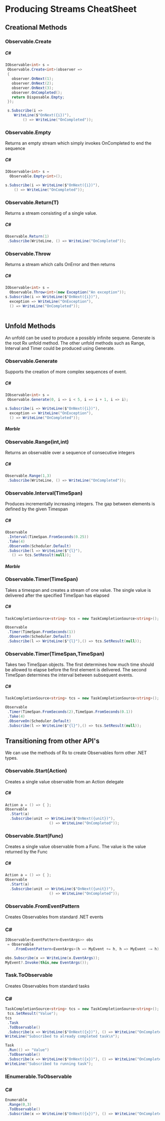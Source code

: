 ﻿# Producing Streams CheatSheet

## Creational Methods

### Observable.Create
##### C#
```csharp
IObservable<int> s =
 Observable.Create<int>(observer =>
 {
   observer.OnNext(1);
   observer.OnNext(2);
   observer.OnNext(3);
   observer.OnCompleted();
   return Disposable.Empty;
 });

 s.Subscribe(i => 
	WriteLine($"OnNext({i})"), 
		() => WriteLine("OnCompleted"));
```

### Observable.Empty
Returns an empty stream which simply invokes OnCompleted to end the sequence
##### C#

```csharp
IObservable<int> s =
  Observable.Empty<int>();

s.Subscribe(i => WriteLine($"OnNext({i})"),
	() => WriteLine("OnCompleted"));
```
### Observable.Return(T)
Returns a stream consisting of a single value. 
##### C#
```csharp
Observable.Return(1)
 .Subscribe(WriteLine, () => WriteLine("OnCompleted"));
```

### Observable.Throw
Returns a stream which calls OnError and then returns
##### C#
```csharp
IObservable<int> s =
  Observable.Throw<int>(new Exception("An exception"));
s.Subscribe(i => WriteLine($"OnNext({i})"),
  exception => WriteLine("OnException"),
  () => WriteLine("OnCompleted"));
      
```
## Unfold Methods
An unfold can be used to produce a possibly infinite sequene. Generate is the root Rx unfold method. The other unfold methods such as Range, Interval and Timer could be produced using Generate. 
### Observable.Generate
Supports the creation of more complex sequences of event. 
##### C#
```csharp
IObservable<int> s =
 Observable.Generate(0, i => i < 5, i => i + 1, i => i);

s.Subscribe(i => WriteLine($"OnNext({i})"),
  exception => WriteLine("OnException"),
  () => WriteLine("OnCompleted"));
```
##### Marble


### Observable.Range(int,int)
Returns an observable over a sequence of consecutive integers
##### C#
```csharp
Observable.Range(1,3)
 .Subscribe(WriteLine, () => WriteLine("OnCompleted"));
```

### Observable.Interval(TimeSpan)
Produces incrementally increasing integers. The gap between elements is defined by the given Timespan

##### C#
```csharp
Observable
 .Interval(TimeSpan.FromSeconds(0.25))
 .Take(4)
 .ObserveOn(Scheduler.Default)
 .Subscribe(l => WriteLine($"{l}"),
   () => tcs.SetResult(null));
```

##### Marble


### Observable.Timer(TimeSpan)
Takes a timespan and creates a stream of one value. The single value is delivered after the specified TimeSpan has elapsed

##### C#
```csharp
TaskCompletionSource<string> tcs = new TaskCompletionSource<string>();

Observable
 .Timer(TimeSpan.FromSeconds(1))
 .ObserveOn(Scheduler.Default)
 .Subscribe(l => WriteLine($"{l}"),() => tcs.SetResult(null));

```

### Observable.Timer(TimeSpan,TimeSpan)
Takes two TimeSpan objects. The first determines how much time should be allowed to elapse before the first element is delivered. The second TimeSpan determines the interval between subsequent events. 
##### C#
```csharp
TaskCompletionSource<string> tcs = new TaskCompletionSource<string>();

Observable
 .Timer(TimeSpan.FromSeconds(2),TimeSpan.FromSeconds(0.1))
 .Take(4)
 .ObserveOn(Scheduler.Default)
 .Subscribe(l => WriteLine($"{l}"),() => tcs.SetResult(null));

```

## Transitioning from other API's

We can use the methods of Rx to create Observables form other .NET types. 
### Observable.Start(Action)
Creates a single value observable from an Action delegate
##### C#
```csharp
Action a = () => { };
Observable
  .Start(a)
  .Subscribe(unit => WriteLine($"OnNext({unit})"),
                    () => WriteLine("OnCompleted"));

```

### Observable.Start(Func<T>)
Creates a single value observable from a Func<T>. The value is the value returned by the Func<T>
##### C#
```csharp
Action a = () => { };
Observable
  .Start(a)
  .Subscribe(unit => WriteLine($"OnNext({unit})"),
                    () => WriteLine("OnCompleted"));

```

### Observable.FromEventPattern
Creates Observables from standard .NET events
### C#
```csharp
IObservable<EventPattern<EventArgs>> obs
 = Observable
    .FromEventPattern<EventArgs>(h => MyEvent += h, h => MyEvent -= h);

obs.Subscribe(x => WriteLine(x.EventArgs));
MyEvent?.Invoke(this,new EventArgs());
```

### Task.ToObservable
Creates Observables from standard tasks
### C#
```csharp
TaskCompletionSource<string> tcs = new TaskCompletionSource<string>();
 tcs.SetResult("Value");
tcs
 .Task
 .ToObservable()
 .Subscribe(x => WriteLine($"OnNext({x})"), () => WriteLine("OnCompleted"));
WriteLine("Subscribed to already completed task\n");

Task
 .Run(() => "Value")
 .ToObservable()
 .Subscribe(x => WriteLine($"OnNext({x})"), () => WriteLine("OnCompleted"));
WriteLine("Subscribed to running task");
```

### IEnumerable<T>.ToObservable
### C#
```csharp
Enumerable
 .Range(0,3)
 .ToObservable()
 .Subscribe(x => WriteLine($"OnNext({x})"), () => WriteLine("OnCompleted"));
```